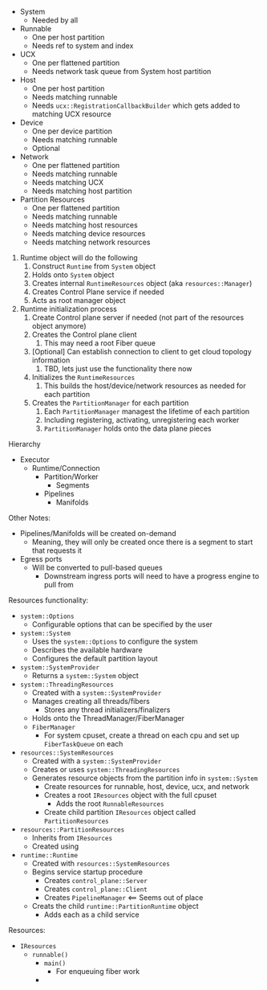 - System
  - Needed by all
- Runnable
  - One per host partition
  - Needs ref to system and index
- UCX
  - One per flattened partition
  - Needs network task queue from System host partition
- Host
  - One per host partition
  - Needs matching runnable
  - Needs `ucx::RegistrationCallbackBuilder` which gets added to matching UCX resource
- Device
  - One per device partition
  - Needs matching runnable
  - Optional
- Network
  - One per flattened partition
  - Needs matching runnable
  - Needs matching UCX
  - Needs matching host partition
- Partition Resources
  - One per flattened partition
  - Needs matching runnable
  - Needs matching host resources
  - Needs matching device resources
  - Needs matching network resources


1. Runtime object will do the following
   1. Construct `Runtime` from `System` object
   2. Holds onto `System` object
   3. Creates internal `RuntimeResources` object (aka `resources::Manager`)
   4. Creates Control Plane service if needed
   5. Acts as root manager object
2. Runtime initialization process
   1. Create Control plane server if needed (not part of the resources object anymore)
   2. Creates the Control plane client
      1. This may need a root Fiber queue
   3. [Optional] Can establish connection to client to get cloud topology information
      1. TBD, lets just use the functionality there now
   4. Initializes the `RuntimeResources`
      1. This builds the host/device/network resources as needed for each partition
   5. Creates the `PartitionManager` for each partition
      1. Each `PartitionManager` managest the lifetime of each partition
      2. Including registering, activating, unregistering each worker
      3. `PartitionManager` holds onto the data plane pieces


Hierarchy
- Executor
  - Runtime/Connection
    - Partition/Worker
      - Segments
    - Pipelines
      - Manifolds


Other Notes:
- Pipelines/Manifolds will be created on-demand
  - Meaning, they will only be created once there is a segment to start that requests it
- Egress ports
  - Will be converted to pull-based queues
    - Downstream ingress ports will need to have a progress engine to pull from

Resources functionality:
- `system::Options`
  - Configurable options that can be specified by the user
- `system::System`
  - Uses the `system::Options` to configure the system
  - Describes the available hardware
  - Configures the default partition layout
- `system::SystemProvider`
  - Returns a `system::System` object
- `system::ThreadingResources`
  - Created with a `system::SystemProvider`
  - Manages creating all threads/fibers
    - Stores any thread initializers/finalizers
  - Holds onto the ThreadManager/FiberManager
  - `FiberManager`
    - For system cpuset, create a thread on each cpu and set up `FiberTaskQueue` on each
- `resources::SystemResources`
  - Created with a `system::SystemProvider`
  - Creates or uses `system::ThreadingResources`
  - Generates resource objects from the partition info in `system::System`
    - Create resources for runnable, host, device, ucx, and network
    - Creates a root `IResources` object with the full cpuset
      - Adds the root `RunnableResources`
    - Create child partition `IResources` object called `PartitionResources`
- `resources::PartitionResources`
  - Inherits from `IResources`
  - Created using
- `runtime::Runtime`
  - Created with `resources::SystemResources`
  - Begins service startup procedure
    - Creates `control_plane::Server`
    - Creates `control_plane::Client`
    - Creates `PipelineManager` <== Seems out of place
  - Creats the child `runtime::PartitionRuntime` object
    - Adds each as a child service

Resources:
- `IResources`
  - `runnable()`
    - `main()`
      - For enqueuing fiber work
    -
